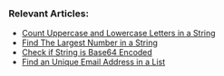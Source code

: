### Relevant Articles:
- [Count Uppercase and Lowercase Letters in a String](https://www.baeldung.com/java-string-count-letters-uppercase-lowercase)
- [Find The Largest Number in a String](https://www.baeldung.com/java-find-largest-number-string)
- [Check if String is Base64 Encoded](https://www.baeldung.com/java-check-string-base64-encoding)
- [Find an Unique Email Address in a List](https://www.baeldung.com/java-find-unique-email-address)
